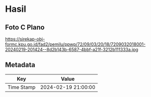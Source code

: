 # Hasil

## Foto C Plano

https://sirekap-obj-formc.kpu.go.id/fad2/pemilu/ppwp/72/09/03/20/18/7209032018001-20240219-201424--8d2b143b-6587-4bbf-a21f-3212b111333a.jpg


## Metadata

| Key        | Value               |
| ---------- | ------------------- |
| Time Stamp | 2024-02-19 21:00:00 |



